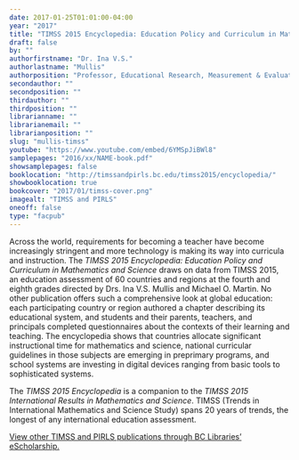 ```yaml
---
date: 2017-01-25T01:01:00-04:00
year: "2017"
title: "TIMSS 2015 Encyclopedia: Education Policy and Curriculum in Mathematics and Science"
draft: false
by: ""
authorfirstname: "Dr. Ina V.S."
authorlastname: "Mullis"
authorposition: "Professor, Educational Research, Measurement & Evaluation"
secondauthor: ""
secondposition: ""
thirdauthor: ""
thirdposition: ""
librarianname: ""
librarianemail: ""
librarianposition: ""
slug: "mullis-timss"
youtube: "https://www.youtube.com/embed/6YMSpJiBWl8"
samplepages: "2016/xx/NAME-book.pdf"
showsamplepages: false
booklocation: "http://timssandpirls.bc.edu/timss2015/encyclopedia/"
showbooklocation: true
bookcover: "2017/01/timss-cover.png"
imagealt: "TIMSS and PIRLS"
oneoff: false
type: "facpub"
---
```


<p>Across the world, requirements for becoming a teacher have become  increasingly stringent and more technology is making its way into curricula and  instruction. The <em>TIMSS 2015 Encyclopedia:  Education Policy and Curriculum in Mathematics and Science</em> draws on data  from TIMSS 2015, an education assessment of 60 countries and regions at the  fourth and eighth grades directed by Drs. Ina V.S. Mullis and Michael O.  Martin. No other publication offers such a comprehensive look at global  education: each participating country or region authored a chapter describing  its educational system, and students and their parents, teachers, and  principals completed questionnaires about the contexts of their learning and  teaching. The encyclopedia shows that countries allocate significant  instructional time for mathematics and science, national curricular guidelines  in those subjects are emerging in preprimary programs, and school systems are  investing in digital devices ranging from basic tools to sophisticated systems. </p>
<p>The <em>TIMSS 2015 Encyclopedia</em> is a companion to the <em>TIMSS 2015  International Results in Mathematics and Science</em>. TIMSS (Trends in  International Mathematics and Science Study) spans 20 years of trends, the  longest of any international education assessment. </p>
<p><a href="http://bit.ly/2jpm4Tb">View  other TIMSS and PIRLS publications through BC Libraries&rsquo; eScholarship.</a></p>
